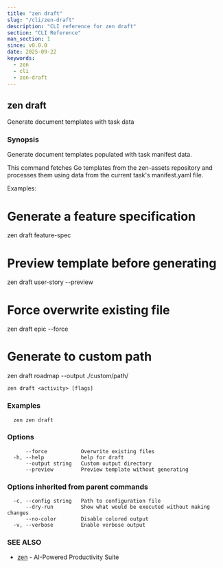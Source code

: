 ```yaml
---
title: "zen draft"
slug: "/cli/zen-draft"
description: "CLI reference for zen draft"
section: "CLI Reference"
man_section: 1
since: v0.0.0
date: 2025-09-22
keywords:
  - zen
  - cli
  - zen-draft
---
```


## zen draft

Generate document templates with task data

### Synopsis

Generate document templates populated with task manifest data.

This command fetches Go templates from the zen-assets repository and processes
them using data from the current task's manifest.yaml file.

Examples:
  # Generate a feature specification
  zen draft feature-spec

  # Preview template before generating
  zen draft user-story --preview

  # Force overwrite existing file
  zen draft epic --force

  # Generate to custom path
  zen draft roadmap --output ./custom/path/

```
zen draft <activity> [flags]
```

### Examples

```
  zen zen draft
```

### Options

```
      --force           Overwrite existing files
  -h, --help            help for draft
      --output string   Custom output directory
      --preview         Preview template without generating
```

### Options inherited from parent commands

```
  -c, --config string   Path to configuration file
      --dry-run         Show what would be executed without making changes
      --no-color        Disable colored output
  -v, --verbose         Enable verbose output
```

### SEE ALSO

* [zen](zen.md.md)	 - AI-Powered Productivity Suite

